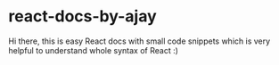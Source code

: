 # react-docs-by-ajay
Hi there, this is easy React docs with small code snippets which is very helpful to understand whole syntax of React :)

